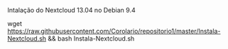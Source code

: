 Intalação do Nextcloud 13.04 no Debian 9.4

wget https://raw.githubusercontent.com/Corolario/repositorio1/master/Instala-Nextcloud.sh && bash Instala-Nextcloud.sh
